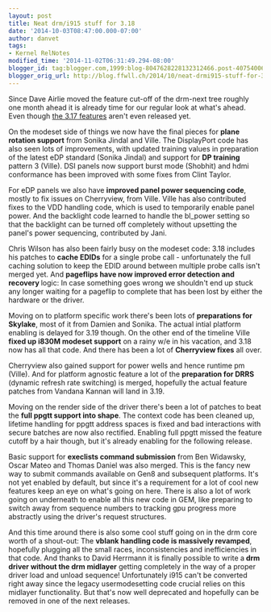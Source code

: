 ```yaml
---
layout: post
title: Neat drm/i915 stuff for 3.18
date: '2014-10-03T08:47:00.000-07:00'
author: danvet
tags:
- Kernel RelNotes
modified_time: '2014-11-02T06:31:49.294-08:00'
blogger_id: tag:blogger.com,1999:blog-8047628228132312466.post-4075400659743837174
blogger_orig_url: http://blog.ffwll.ch/2014/10/neat-drmi915-stuff-for-318.html
---
```


Since Dave Airlie moved the feature cut-off of the drm-next tree roughly one month ahead it is already time for our regular look at what's ahead. Even though <a href="http://blog.ffwll.ch/2014/08/neat-stuff-for-317.html">the 3.17 features</a> aren't even released yet.



<a name='more'></a>On the modeset side of things we now have the final pieces for <b>plane rotation support</b> from Sonika Jindal and Ville. The DisplayPort code has also seen lots of improvements, with updated training values in preparation of the latest eDP standard (Sonika Jindal) and support for <b>DP training</b> pattern 3 (Ville). DSI panels now support burst mode (Shobhit) and hdmi conformance has been improved with some fixes from Clint Taylor.



For eDP panels we also have <b>improved panel power sequencing code</b>, mostly to fix issues on Cherryview, from Ville. Ville has also contributed fixes to the VDD handling code, which is used to temporarily enable panel power. And the backlight code learned to handle the bl_power setting so that the backlight can be turned off completely without upsetting the panel's power sequencing, contributed by Jani.



Chris Wilson has also been fairly busy on the modeset code: 3.18 includes his patches to <b>cache EDIDs</b> for a single probe call - unfortunately the full caching solution to keep the EDID around between multiple probe calls isn't merged yet. And <b>pageflips have now improved error detection and recovery </b>logic: In case something goes wrong we shouldn't end up stuck any longer waiting for a pageflip to complete that has been lost by either the hardware or the driver.



Moving on to platform specific work there's been lots of <b>preparations for Skylake</b>, most of it from Damien and Sonika. The actual intial platform enabling is delayed for 3.19 though. On the other end of the timeline Ville <b>fixed up i830M modeset support</b> on a rainy w/e in his vacation, and 3.18 now has all that code. And there has been a lot of <b>Cherryview fixes</b> all over.



Cherryview also gained support for power wells and hence runtime pm (Ville). And for platform agnostic feature a lot of the <b>preparation for DRRS </b>(dynamic refresh rate switching) is merged, hopefully the actual feature patches from Vandana Kannan will land in 3.19.



Moving on the render side of the driver there's been a lot of patches to beat the <b>full ppgtt support into shape</b>. The context code has been cleaned up, lifetime handling for ppgtt address spaces is fixed and bad interactions with secure batches are now also rectified. Enabling full ppgtt missed the feature cutoff by a hair though, but it's already enabling for the following release.



Basic support for <b>execlists command submission</b> from Ben Widawsky, Oscar Mateo and Thomas Daniel was also merged. This is the fancy new way to submit commands available on Gen8 and subsequent platforms. It's not yet enabled by default, but since it's a requirement for a lot of cool new features keep an eye on what's going on here. There is also a lot of work going on underneath to enable all this new code in GEM, like preparing to switch away from sequence numbers to tracking gpu progress more abstractly using the driver's request structures.



And this time around there is also some cool stuff going on in the drm core worth of a shout-out: The <b>vblank handling code is massively revamped</b>, hopefully plugging all the small races, inconsistencies and inefficiencies in that code. And thanks to David Herrmann it is finally possible to write a<b> drm driver without the drm midlayer</b> getting completely in the way of a proper driver load and unload sequence! Unfortunately i915 can't be converted right away since the legacy usermodesetting code crucial relies on this midlayer functionality. But that's now well deprecated and hopefully can be removed in one of the next releases.